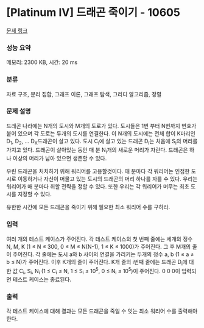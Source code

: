 # [Platinum IV] 드래곤 죽이기 - 10605 

[문제 링크](https://www.acmicpc.net/problem/10605) 

### 성능 요약

메모리: 2300 KB, 시간: 20 ms

### 분류

자료 구조, 분리 집합, 그래프 이론, 그래프 탐색, 그리디 알고리즘, 정렬

### 문제 설명

<p>드래곤 나라에는 N개의 도시와 M개의 도로가 있다. 도시들은 1번 부터 N번까지 번호가 붙어 있으며 각 도로는 두개의 도시를 연결한다. 이 N개의 도시에는 전체 합이 K마리인 D<sub>1</sub>, D<sub>2</sub>, ... D<sub>K</sub>드래곤이 살고 있다. 도시 C<sub>i</sub>에 살고 있는 드래곤 D<sub>i</sub>는 처음에 S<sub>i</sub>의 머리를 가지고 있다. 드래곤이 살아있는 동안 매 분 N<sub>i</sub>개의 새로운 머리가 자란다. 드래곤은 하나 이상의 머리가 남아 있으면 생존할 수 있다.</p>

<p>우린 드래곤을 처치하기 위해 워리어를 고용할것이다. 매 분마다 각 워리어는 인접한 도시로 이동하거나 자신이 머물고 있는 도시의 드래곤의 머리 하나를 자를 수 있다. 우리는 워리어가 매 분마다 취할 전략을 정할 수 있다. 또한 우리는 각 워리어가 머무는 최초 도시를 지정할 수 있다.</p>

<p>유한한 시간에 모든 드래곤을 죽이기 위해 필요한 최소 워리어 수를 구하라.</p>

### 입력 

 <p>여러 개의 테스트 케이스가 주어진다. 각 테스트 케이스의 첫 번째 줄에는 세개의 정수 N, M, K (1 ≤ N ≤ 300, 0 ≤ M ≤ N(N-1), 1 ≤ K ≤ 1000)가 주어진다. 그 후 M개의 줄이 주어진다. 각 줄에는 도시 a와 b 사이의 연결을 가리키는 두개의 정수 a, b (1 ≤ a ≠ b ≤ N)가 주어진다. 이후 K개의 줄이 주어진다. K개 줄의 i번째 줄에는 드래곤 D<sub>i</sub>에 대한 값 C<sub>i</sub>, S<sub>i</sub>, N<sub>i</sub> (1 ≤ C<sub>i</sub> ≤ N, 1 ≤ S<sub>i</sub> ≤ 10<sup>5</sup>, 0 ≤ N<sub>i</sub> ≤ 10<sup>5</sup>)이 주어진다. 0 0 0이 입력되면 테스트 케이스는 종료된다.</p>

### 출력 

 <p>각 테스트 케이스에 대해 결과는 모든 드래곤을 죽일 수 잇는 최소 워리어 수를 출력해야한다.</p>


